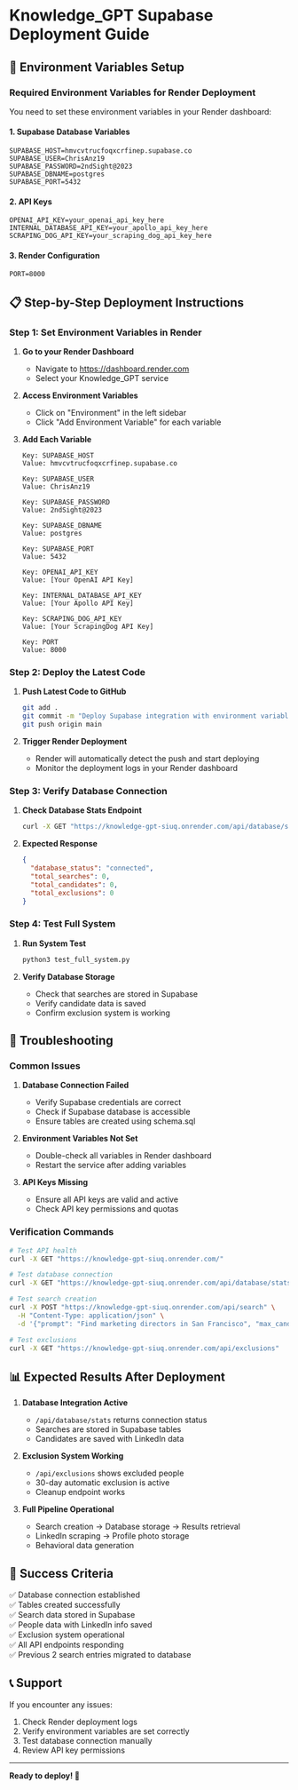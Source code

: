 # Knowledge_GPT Supabase Deployment Guide

## 🚀 Environment Variables Setup

### Required Environment Variables for Render Deployment

You need to set these environment variables in your Render dashboard:

#### 1. **Supabase Database Variables**
```
SUPABASE_HOST=hmvcvtrucfoqxcrfinep.supabase.co
SUPABASE_USER=ChrisAnz19
SUPABASE_PASSWORD=2ndSight@2023
SUPABASE_DBNAME=postgres
SUPABASE_PORT=5432
```

#### 2. **API Keys**
```
OPENAI_API_KEY=your_openai_api_key_here
INTERNAL_DATABASE_API_KEY=your_apollo_api_key_here
SCRAPING_DOG_API_KEY=your_scraping_dog_api_key_here
```

#### 3. **Render Configuration**
```
PORT=8000
```

## 📋 Step-by-Step Deployment Instructions

### Step 1: Set Environment Variables in Render

1. **Go to your Render Dashboard**
   - Navigate to https://dashboard.render.com
   - Select your Knowledge_GPT service

2. **Access Environment Variables**
   - Click on "Environment" in the left sidebar
   - Click "Add Environment Variable" for each variable

3. **Add Each Variable**
   ```
   Key: SUPABASE_HOST
   Value: hmvcvtrucfoqxcrfinep.supabase.co
   
   Key: SUPABASE_USER
   Value: ChrisAnz19
   
   Key: SUPABASE_PASSWORD
   Value: 2ndSight@2023
   
   Key: SUPABASE_DBNAME
   Value: postgres
   
   Key: SUPABASE_PORT
   Value: 5432
   
   Key: OPENAI_API_KEY
   Value: [Your OpenAI API Key]
   
   Key: INTERNAL_DATABASE_API_KEY
   Value: [Your Apollo API Key]
   
   Key: SCRAPING_DOG_API_KEY
   Value: [Your ScrapingDog API Key]
   
   Key: PORT
   Value: 8000
   ```

### Step 2: Deploy the Latest Code

1. **Push Latest Code to GitHub**
   ```bash
   git add .
   git commit -m "Deploy Supabase integration with environment variables"
   git push origin main
   ```

2. **Trigger Render Deployment**
   - Render will automatically detect the push and start deploying
   - Monitor the deployment logs in your Render dashboard

### Step 3: Verify Database Connection

1. **Check Database Stats Endpoint**
   ```bash
   curl -X GET "https://knowledge-gpt-siuq.onrender.com/api/database/stats"
   ```

2. **Expected Response**
   ```json
   {
     "database_status": "connected",
     "total_searches": 0,
     "total_candidates": 0,
     "total_exclusions": 0
   }
   ```

### Step 4: Test Full System

1. **Run System Test**
   ```bash
   python3 test_full_system.py
   ```

2. **Verify Database Storage**
   - Check that searches are stored in Supabase
   - Verify candidate data is saved
   - Confirm exclusion system is working

## 🔧 Troubleshooting

### Common Issues

1. **Database Connection Failed**
   - Verify Supabase credentials are correct
   - Check if Supabase database is accessible
   - Ensure tables are created using schema.sql

2. **Environment Variables Not Set**
   - Double-check all variables in Render dashboard
   - Restart the service after adding variables

3. **API Keys Missing**
   - Ensure all API keys are valid and active
   - Check API key permissions and quotas

### Verification Commands

```bash
# Test API health
curl -X GET "https://knowledge-gpt-siuq.onrender.com/"

# Test database connection
curl -X GET "https://knowledge-gpt-siuq.onrender.com/api/database/stats"

# Test search creation
curl -X POST "https://knowledge-gpt-siuq.onrender.com/api/search" \
  -H "Content-Type: application/json" \
  -d '{"prompt": "Find marketing directors in San Francisco", "max_candidates": 1}'

# Test exclusions
curl -X GET "https://knowledge-gpt-siuq.onrender.com/api/exclusions"
```

## 📊 Expected Results After Deployment

1. **Database Integration Active**
   - `/api/database/stats` returns connection status
   - Searches are stored in Supabase tables
   - Candidates are saved with LinkedIn data

2. **Exclusion System Working**
   - `/api/exclusions` shows excluded people
   - 30-day automatic exclusion is active
   - Cleanup endpoint works

3. **Full Pipeline Operational**
   - Search creation → Database storage → Results retrieval
   - LinkedIn scraping → Profile photo storage
   - Behavioral data generation

## 🎯 Success Criteria

✅ Database connection established  
✅ Tables created successfully  
✅ Search data stored in Supabase  
✅ People data with LinkedIn info saved  
✅ Exclusion system operational  
✅ All API endpoints responding  
✅ Previous 2 search entries migrated to database  

## 📞 Support

If you encounter any issues:
1. Check Render deployment logs
2. Verify environment variables are set correctly
3. Test database connection manually
4. Review API key permissions

---

**Ready to deploy! 🚀** 